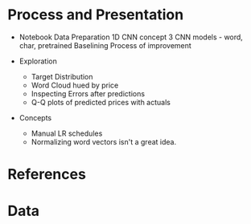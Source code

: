 # Process and Presentation
- Notebook 
Data Preparation
1D CNN concept
3 CNN models - word, char, pretrained
Baselining
Process of improvement
- Exploration
    - Target Distribution
    - Word Cloud hued by price
    - Inspecting Errors after predictions 
    - Q-Q plots of predicted prices with actuals
    
- Concepts
    - Manual LR schedules
    - Normalizing word vectors isn't a great idea.

# References

# Data

